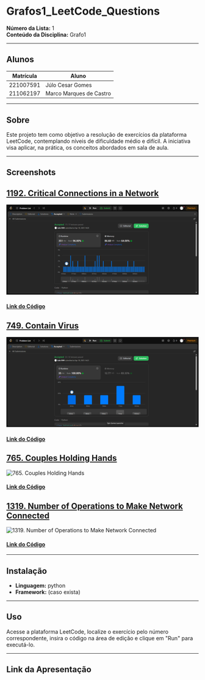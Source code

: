 # Grafos1_LeetCode_Questions

**Número da Lista:** 1  
**Conteúdo da Disciplina:** Grafo1

---

## Alunos

| Matrícula | Aluno                     |
|-----------|---------------------------|
| 221007591 | Júlo Cesar Gomes          |
| 211062197 | Marco Marques de Castro   |

---

## Sobre

Este projeto tem como objetivo a resolução de exercícios da plataforma LeetCode, contemplando níveis de dificuldade médio e difícil. A iniciativa visa aplicar, na prática, os conceitos abordados em sala de aula.

---

## Screenshots

## [1192. Critical Connections in a Network](https://leetcode.com/problems/critical-connections-in-a-network/)

![1192. Critical Connections in a Network](src\1192._Critical_Connections_in_a_Network.png)
#### [Link do Código](code\1192._Critical_Connections_in_a_Network.py)

## [749. Contain Virus](https://leetcode.com/problems/contain-virus/description/)

![749. Contain Virus](src/749._Contain_Virus.png)

#### [Link do Código](code/749._Contain_Virus.py)

## [765. Couples Holding Hands](https://leetcode.com/problems/couples-holding-hands/description/)

![765. Couples Holding Hands](caminho/para/imagem3.png)
#### [Link do Código]()

## [1319. Number of Operations to Make Network Connected](https://leetcode.com/problems/number-of-operations-to-make-network-connected/description/)

![1319. Number of Operations to Make Network Connected](caminho/para/imagem3.png)
#### [Link do Código]()

---

## Instalação

- **Linguagem:** python  
- **Framework:** (caso exista)

---

## Uso

Acesse a plataforma LeetCode, localize o exercício pelo número correspondente, insira o código na área de edição e clique em "Run" para executá-lo.

---

## Link da Apresentação

